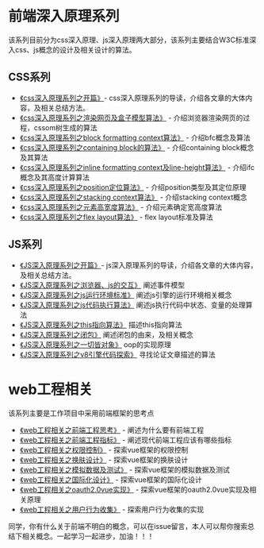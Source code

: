 # 前端深入原理系列

该系列目前分为css深入原理、js深入原理两大部分，该系列主要结合W3C标准深入css、js概念的设计及相关设计的算法。

## CSS系列

+ [《css深入原理系列之开篇》](css%e6%b7%b1%e5%85%a5%e5%8e%9f%e7%90%86%e7%b3%bb%e5%88%97/%e5%bc%80%e7%af%87.md)- css深入原理系列的导读，介绍各文章的大体内容，及相关总结方法。
+ [《css深入原理系列之渲染网页及盒子模型算法》](css%e6%b7%b1%e5%85%a5%e5%8e%9f%e7%90%86%e7%b3%bb%e5%88%97/%e6%b8%b2%e6%9f%93%e7%bd%91%e9%a1%b5%e5%8f%8a%e7%9b%92%e5%ad%90%e6%a8%a1%e5%9e%8b%e7%ae%97%e6%b3%95.md) - 介绍浏览器渲染网页的过程，cssom树生成的算法
+ [《css深入原理系列之block formatting context算法》](css%e6%b7%b1%e5%85%a5%e5%8e%9f%e7%90%86%e7%b3%bb%e5%88%97/block+formatting+context%e7%ae%97%e6%b3%95.md) - 介绍bfc概念及算法
+ [《css深入原理系列之containing block的算法》](css%e6%b7%b1%e5%85%a5%e5%8e%9f%e7%90%86%e7%b3%bb%e5%88%97/containing+block%e7%ae%97%e6%b3%95.md) - 介绍containing block概念及其算法
+ [《css深入原理系列之inline formatting context及line-height算法》](css%e6%b7%b1%e5%85%a5%e5%8e%9f%e7%90%86%e7%b3%bb%e5%88%97/inline+formatting+context%e5%8f%8aline-height%e7%ae%97%e6%b3%95.md) - 介绍ifc概念及其高度计算算法
+ [《css深入原理系列之position定位算法》](css%e6%b7%b1%e5%85%a5%e5%8e%9f%e7%90%86%e7%b3%bb%e5%88%97/position%e5%ae%9a%e4%bd%8d%e7%ae%97%e6%b3%95.md) - 介绍position类型及其定位原理
+ [《css深入原理系列之stacking context算法》](css%e6%b7%b1%e5%85%a5%e5%8e%9f%e7%90%86%e7%b3%bb%e5%88%97/stacking+context%e7%ae%97%e6%b3%95.md) - 介绍stacking context概念
+ [《css深入原理系列之元素高宽度算法》](css%e6%b7%b1%e5%85%a5%e5%8e%9f%e7%90%86%e7%b3%bb%e5%88%97/%e5%85%83%e7%b4%a0%e9%ab%98%e5%ae%bd%e5%ba%a6%e7%ae%97.md) - 介绍元素确定宽高度算法
+ [《css深入原理系列之flex layout算法》](css%e6%b7%b1%e5%85%a5%e5%8e%9f%e7%90%86%e7%b3%bb%e5%88%97/flex+layout%e7%ae%97%e6%b3%95.md) - flex layout标准及算法

## JS系列

+ [《JS深入原理系列之开篇》](js%e6%b7%b1%e5%85%a5%e5%8e%9f%e7%90%86%e7%b3%bb%e5%88%97/%e5%bc%80%e7%af%87.md)- js深入原理系列的导读，介绍各文章的大体内容，及相关总结方法。
+ [《JS深入原理系列之浏览器、js的交互》](js%e6%b7%b1%e5%85%a5%e5%8e%9f%e7%90%86%e7%b3%bb%e5%88%97/%e6%b5%8f%e8%a7%88%e5%99%a8%e3%80%81js%e7%9a%84%e4%ba%a4%e4%ba%92.md) 阐述事件模型
+ [《JS深入原理系列之js运行环境标准》](js%e6%b7%b1%e5%85%a5%e5%8e%9f%e7%90%86%e7%b3%bb%e5%88%97/js%e8%bf%90%e8%a1%8c%e7%8e%af%e5%a2%83%e6%a0%87%e5%87%86.md) 阐述js引擎的运行环境相关概念
+ [《JS深入原理系列之js代码执行算法》](js%e6%b7%b1%e5%85%a5%e5%8e%9f%e7%90%86%e7%b3%bb%e5%88%97/js%e4%bb%a3%e7%a0%81%e6%89%a7%e8%a1%8c%e7%ae%97%e6%b3%95.md) 阐述js执行代码中状态、变量的处理算法
+ [《JS深入原理系列之this指向算法》](js%e6%b7%b1%e5%85%a5%e5%8e%9f%e7%90%86%e7%b3%bb%e5%88%97/this%e6%8c%87%e5%90%91%e7%ae%97%e6%b3%95.md) 描述this指向算法
+ [《JS深入原理系列之闭包》](js%e6%b7%b1%e5%85%a5%e5%8e%9f%e7%90%86%e7%b3%bb%e5%88%97/%e9%97%ad%e5%8c%85.md) 阐述闭包的由来，及相关概念
+ [《JS深入原理系列之一切皆对象》](js%e6%b7%b1%e5%85%a5%e5%8e%9f%e7%90%86%e7%b3%bb%e5%88%97/%e4%b8%80%e5%88%87%e7%9a%86%e5%af%b9%e8%b1%a1.md) oop的实现原理
+ [《JS深入原理系列之v8引擎代码探索》](js%e6%b7%b1%e5%85%a5%e5%8e%9f%e7%90%86%e7%b3%bb%e5%88%97/v8%e5%bc%95%e6%93%8e%e4%bb%a3%e7%a0%81%e6%8e%a2%e7%b4%a2.md) 寻找论证文章描述的算法

# web工程相关
该系列主要是工作项目中采用前端框架的思考点
+ [《web工程相关之前端工程思考》](web%e5%b7%a5%e7%a8%8b%e7%9b%b8%e5%85%b3/%e5%89%8d%e7%ab%af%e5%b7%a5%e7%a8%8b%e6%80%9d%e8%80%83.md) - 阐述为什么要有前端工程
+ [《web工程相关之前端工程指标》](web%e5%b7%a5%e7%a8%8b%e7%9b%b8%e5%85%b3/%e5%89%8d%e7%ab%af%e5%b7%a5%e7%a8%8b%e6%8c%87%e6%a0%87.md) - 阐述现代前端工程应该有哪些指标
+ [《web工程相关之权限控制》](web%e5%b7%a5%e7%a8%8b%e7%9b%b8%e5%85%b3/%e6%9d%83%e9%99%90%e6%8e%a7%e5%88%b6.md) - 探索vue框架的权限控制
+ [《web工程相关之换肤设计》](web%e5%b7%a5%e7%a8%8b%e7%9b%b8%e5%85%b3/%e6%8d%a2%e8%82%a4%e8%ae%be%e8%ae%a1.md) - 探索vue框架的换肤设计
+ [《web工程相关之模拟数据及测试》](web%e5%b7%a5%e7%a8%8b%e7%9b%b8%e5%85%b3/%e6%a8%a1%e6%8b%9f%e6%95%b0%e6%8d%ae%e5%8f%8a%e6%b5%8b%e8%af%95.md) - 探索vue框架的模拟数据及测试
+ [《web工程相关之国际化设计》](web%e5%b7%a5%e7%a8%8b%e7%9b%b8%e5%85%b3/%e5%9b%bd%e9%99%85%e5%8c%96%e8%ae%be%e8%ae%a1.md) - 探索vue框架的国际化设计
+ [《web工程相关之oauth2.0vue实现》](web%e5%b7%a5%e7%a8%8b%e7%9b%b8%e5%85%b3/oauth2.0vue%e5%ae%9e%e7%8e%b0.md) - 探索vue框架的oauth2.0vue实现及相关原理
+ [《web工程相关之用户行为收集》](web%e5%b7%a5%e7%a8%8b%e7%9b%b8%e5%85%b3/%e7%94%a8%e6%88%b7%e8%a1%8c%e4%b8%ba%e6%94%b6%e9%9b%86.md) - 探索用户行为收集的实现


同学，你有什么关于前端不明白的概念，可以在issue留言，本人可以帮你搜索总结下相关概念。一起学习一起进步，加油！！！